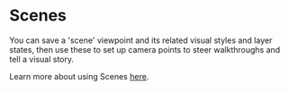 # Scenes

You can save a 'scene' viewpoint and its related visual styles and layer states, then use these to set up camera points to steer walkthroughs and tell a visual story.

Learn more about using Scenes [here](../formit-primer/part-i/visual-settings.md).

